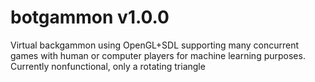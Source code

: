 # botgammon v1.0.0
 Virtual backgammon using OpenGL+SDL supporting many concurrent games with human or computer players for machine learning purposes.
Currently nonfunctional, only a rotating triangle

